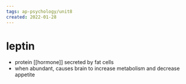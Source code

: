 ```yaml
---
tags: ap-psychology/unit8 
created: 2022-01-28
---
```


# leptin

- protein [[hormone]] secreted by fat cells
- when abundant, causes brain to increase metabolism and decrease appetite 

